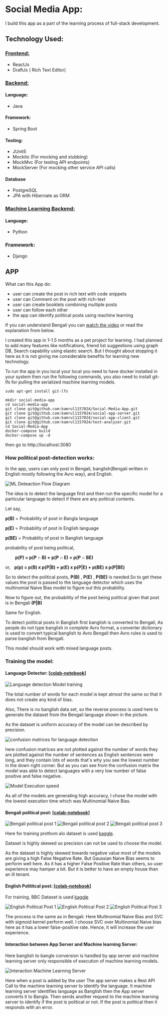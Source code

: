 # Social Media App:

I build this app as a part of the learning process of full-stack development.

## Technology Used:
### [Frontend:](https://github.com/kamrul1157024/social-app-client)
 - ReactJs
 - DraftJs ( Rich Text Editor)

### [Backend:](https://github.com/kamrul1157024/social-app-server)

#### Language:
- Java
#### Framework: 
- Spring Boot
#### Testing: 
- JUnit5
- Mockito (For mocking and stubbing)
- MockMvc (For testing API endpoints)
- MockServer (For mocking other service API calls)
#### Database
- PostgreSQL
- JPA with Hibernate as ORM

### [Machine Learning Backend:](https://github.com/kamrul1157024/text-analyzer)

#### Language:
- Python

### Framework:
- Django

## APP 

What can this App do:
- user can create the post in rich text with code snippets
- user can Comment on the post with rich-text
- user can create booklets combining multiple posts
- user can follow each other
- the app can identify political posts using machine learning

If you can understand Bengali you can [watch the video](https://www.youtube.com/watch?v=4KZEpyRTjlI) or read the explanation from below.

I created this app in 1-1.5 months as a pet project for learning. I had planned to add many features like notifications, friend list suggestions using graph DB, Search capability using elastic search. But I thought about stopping it here as it is not giving me considerable benefits for learning new technology.

To run the app in you local your local you need to have docker installed in your system then run the following commands,
you also need to install git-lfs for pulling the serialized machine learning models.

```
sudo apt-get install git-lfs
```

```
mkdir social-media-app
cd social-media-app
git clone git@github.com:kamrul1157024/Social-Media-App.git
git clone git@github.com:kamrul1157024/social-app-server.git
git clone git@github.com:kamrul1157024/social-app-client.git
git clone git@github.com:kamrul1157024/text-analyzer.git
cd Social-Media-App
docker-compose build
docker-compose up -d
```
then go to http://localhost:3080

### How political post-detection works:

In the app, users can only post in Bengali, banglish(Bengali written in English mostly following the Avro way), and English.

![ML Deteaction Flow Diagram](doc-assets/ml-detection-flow-diagram.png)

The idea is to detect the language first and then run the specific model for a particular language to detect if there are any political contents.

Let say, 

**p(B)** = Probability of post in Bangla language

**p(E)** = Probability of post in English language

**p(BE)** = Probablity of post in Banglish language

probability of post being political, 

&nbsp; &nbsp; &nbsp; &nbsp; **p(P) = p(P &#8745; B) + p(P &#8745; E) + p(P &#8745; BE)**

or, &nbsp; **p(p) = p(B) x p(P|B) + p(E) x p(P|E) + p(BE) x p(P|BE)**

So to detect the political posts, **P(B)** , **P(E)** , **P(BE)** is needed.So to get these values the post is passed to the language detector which uses the multinomial Naive Bias model to figure out this probability.

Now to figure out, the probability of the post being political given that post is in Bengali **(P|B)**  

Same for English.

To detect political posts in Banglish first banglish is converted to Bengali, As people do not type banglish in complete Avro format, a converter dictionary is used to convert typical banglish to Avro Bengali then Avro rules is used to parse banglish from Bengali.

This model should work with mixed language posts.

### Training the model:

#### Language Detector: [[colab-notebook]](https://colab.research.google.com/drive/1JWbZEW2lDJXmZlLLCzAjL7Py7grj8ntF?usp=sharing)

![Language detection Model training](/doc-assets/language-detection.png)

The total number of words for each model is kept almost the same so that it does not create any kind of bias.

Also, There is no banglish data set, so the reverse process is used here to generate the dataset from the Bengali language shown in the picture.

As the dataset is uniform accuracy of the model can be described by precision.

![confusion matrices for language detection](doc-assets/confusion-matrix-for-language-detection.png)

here confusion matrices are not plotted against the number of words they are plotted against the number of sentences as English sentences were long, and they contain lots of words that's why you see the lowest number in the down right corner. But as you can see from the confusion matrix the model was able to detect languages with a very low number of false positive and false negative.

![Model Execution speed](doc-assets/models-execution-speed.png)

As all of the models are generating high accuracy, I chose the model with the lowest execution time which was Multinomial Naive Bias.

#### Bengali political post: [[colab-notebook]](https://colab.research.google.com/drive/15FutrsFt89BEJixdLltgiDfmwCnHKLTG?usp=sharing)

![Bengali political post 1](doc-assets/bn-political-post-1.png)
![Bengali political post 2](doc-assets/bn-political-post-2.png)
![Bengali political post 3](doc-assets/bn-political-post-3.png)

Here for training prothom alo dataset is used [kaggle](https://www.kaggle.com/twintyone/prothomalo).

Dataset is highly skewed so precision can not be used to choose the model.

As the dataset is highly skewed towards negative value most of the models are giving a high False Negative Rate. But Gaussian Naive Bias seems to perform well here. As it has a higher False Positive Rate than others, so user experience may hamper a bit. But it is better to have an empty house than an ill tenant.

#### English Polititcal post: [[colab-notebook]](https://colab.research.google.com/drive/1cb67o6WK_pw_gJU0snIRE_mzrqI5mf5b?usp=sharing)

For training, BBC Dataset is used [kaggle](https://www.kaggle.com/c/learn-ai-bbc/data)

![English Political Post 1](doc-assets/en-political-post-1.png)
![English Political Post 2](doc-assets/en-political-post-2.png)
![English Political Post 3](doc-assets/en-political-post-3.png)

The process is the same as in Bengali. Here Multinomial Naive Bias and SVC with sigmoid kernel perform well. I choose SVC over Multinomial Naive bias here as it has a lower false-positive rate. Hence, it will increase the user experience.

#### Interaction between App Server and Machine learning Server:

Here banglish to bangle conversion is handled by app server and machine learning server only responsible of execution of machine learning models.

![Interaction Machine Learning Server](doc-assets/interaction-machine-learning-server.png)

Here when a post is added by the user The app server makes a Rest API Call to the machine learning server to identify the language. It machine learning server identifies language as Banglish then the App server converts it to Bangla. Then sends another request to the machine learning server to identify if the post is political or not. If the post is political then it responds with an error.

